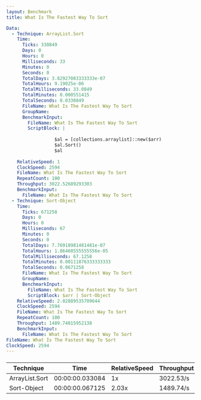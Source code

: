 ```yaml
---
layout: Benchmark
title: What Is The Fastest Way To Sort

Data: 
  - Technique: ArrayList.Sort
    Time: 
      Ticks: 330849
      Days: 0
      Hours: 0
      Milliseconds: 33
      Minutes: 0
      Seconds: 0
      TotalDays: 3.82927083333333e-07
      TotalHours: 9.19025e-06
      TotalMilliseconds: 33.0849
      TotalMinutes: 0.000551415
      TotalSeconds: 0.0330849
      FileName: What Is The Fastest Way To Sort
      GroupName: 
      BenchmarkInput: 
        FileName: What Is The Fastest Way To Sort
        ScriptBlock: |
           
                  $al = [collections.arraylist]::new($arr) 
                  $al.Sort()
                  $al
              
    RelativeSpeed: 1
    ClockSpeed: 2594
    FileName: What Is The Fastest Way To Sort
    RepeatCount: 100
    Throughput: 3022.52689293303
    BenchmarkInput: 
      FileName: What Is The Fastest Way To Sort
  - Technique: Sort-Object
    Time: 
      Ticks: 671258
      Days: 0
      Hours: 0
      Milliseconds: 67
      Minutes: 0
      Seconds: 0
      TotalDays: 7.76918981481481e-07
      TotalHours: 1.86460555555556e-05
      TotalMilliseconds: 67.1258
      TotalMinutes: 0.00111876333333333
      TotalSeconds: 0.0671258
      FileName: What Is The Fastest Way To Sort
      GroupName: 
      BenchmarkInput: 
        FileName: What Is The Fastest Way To Sort
        ScriptBlock: $arr | Sort-Object
    RelativeSpeed: 2.02889535709644
    ClockSpeed: 2594
    FileName: What Is The Fastest Way To Sort
    RepeatCount: 100
    Throughput: 1489.74015952138
    BenchmarkInput: 
      FileName: What Is The Fastest Way To Sort
FileName: What Is The Fastest Way To Sort
ClockSpeed: 2594
---
```



### 


|Technique     |Time           |RelativeSpeed|Throughput|
|--------------|---------------|-------------|----------|
|ArrayList.Sort|00:00:00.033084|1x           |3022.53/s |
|Sort-Object   |00:00:00.067125|2.03x        |1489.74/s |
